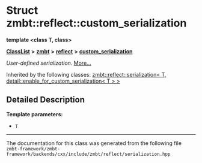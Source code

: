 

# Struct zmbt::reflect::custom\_serialization

**template &lt;class T, class&gt;**



[**ClassList**](annotated.md) **>** [**zmbt**](namespacezmbt.md) **>** [**reflect**](namespacezmbt_1_1reflect.md) **>** [**custom\_serialization**](structzmbt_1_1reflect_1_1custom__serialization.md)



_User-defined serialization._ [More...](#detailed-description)






Inherited by the following classes: [zmbt::reflect::serialization&lt; T, detail::enable\_for\_custom\_serialization&lt; T &gt; &gt;](structzmbt_1_1reflect_1_1serialization_3_01T_00_01detail_1_1enable__for__custom__serialization_3_01T_01_4_01_4.md)




























































## Detailed Description




**Template parameters:**


* `T` 




    

------------------------------
The documentation for this class was generated from the following file `zmbt-framework/zmbt-framework/backends/cxx/include/zmbt/reflect/serialization.hpp`


